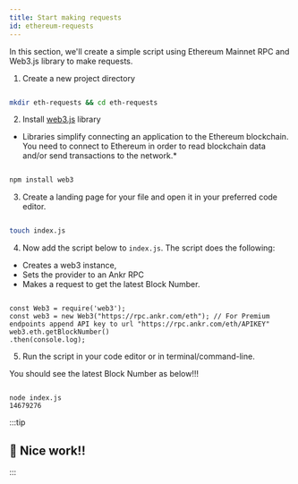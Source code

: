 ```yaml
---
title: Start making requests
id: ethereum-requests
---
```


In this section, we'll create a simple script using Ethereum Mainnet RPC and Web3.js library to make requests. 


1) Create a new project directory

```bash

mkdir eth-requests && cd eth-requests

```

2) Install [web3.js](https://web3js.readthedocs.io/en/v1.2.7/index.html) library
* Libraries simplify connecting an application to the Ethereum blockchain. You need to connect to Ethereum in order to read blockchain data and/or send transactions to the network.*

```bash

npm install web3

```

3) Create a landing page for your file and open it in your preferred code editor.

```bash

touch index.js 

```

4) Now add the script below to `index.js`. The script does the following:
- Creates a web3 instance,     
- Sets the provider to an Ankr RPC
- Makes a request to get the latest Block Number. 

```

const Web3 = require('web3');
const web3 = new Web3("https://rpc.ankr.com/eth"); // For Premium endpoints append API key to url "https://rpc.ankr.com/eth/APIKEY"
web3.eth.getBlockNumber()
.then(console.log);

```

5) Run the script in your code editor or in terminal/command-line.

You should see the latest Block Number as below!!!

```

node index.js
14679276

```

:::tip

## 🎉 Nice work!!

:::
